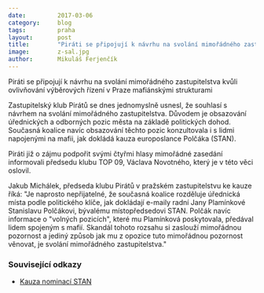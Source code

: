 ```yaml
---
date:         2017-03-06
category:     blog
tags:         praha
layout:       post
title:        "Piráti se připojují k návrhu na svolání mimořádného zastupitelstva kvůli ovlivňování výběrových řízení v Praze mafiánskými strukturami." 
image:        z-sal.jpg
author:       Mikuláš Ferjenčík
---
```


Piráti se připojují k návrhu na svolání mimořádného zastupitelstva kvůli ovlivňování výběrových řízení v Praze mafiánskými strukturami

Zastupitelský klub Pirátů se dnes jednomyslně usnesl, že souhlasí s návrhem na svolání mimořádného zastupitelstva. Důvodem je obsazování úřednických a odborných pozic města na základě politických dohod. Současná koalice navíc obsazování těchto pozic konzultovala i s lidmi napojenými na mafii, jak dokládá kauza europoslance Polčáka (STAN). 

Piráti již o zájmu podpořit svými čtyřmi hlasy mimořádné zasedání informovali předsedu klubu TOP 09, Václava Novotného, který je v této věci oslovil. 

Jakub Michálek, předseda klubu Pirátů v pražském zastupitelstvu ke kauze říká: "Je naprosto nepřijatelné, že současná koalice rozděluje úřednická místa podle politického klíče, jak dokládají e-maily radní Jany Plamínkové Stanislavu Polčákovi, bývalému místopředsedovi STAN. Polčák navíc informace o "volných pozicích", které mu Plamínková poskytovala, předával lidem spojeným s mafií. Skandál tohoto rozsahu si zaslouží mimořádnou pozornost a jediný způsob jak mu z opozice tuto mimořádnou pozornost věnovat, je svolání mimořádného zastupitelstva."

### Související odkazy

* [Kauza nominací STAN](http://www.rozhlas.cz/zpravy/domaci/_zprava/starostum-a-nezavislym-radi-krejciruv-muz-resi-s-nim-personalni-nominace--1702509)
